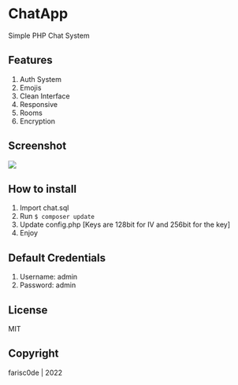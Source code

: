 # ChatApp

Simple PHP Chat System

## Features

1. Auth System
2. Emojis
3. Clean Interface
4. Responsive
5. Rooms
6. Encryption

## Screenshot

![](https://i.imgur.com/Bz2ZEvU.png)

## How to install

1. Import chat.sql
2. Run ```$ composer update ```
3. Update config.php [Keys are 128bit for IV and 256bit for the key]
5. Enjoy

## Default Credentials

1. Username: admin
2. Password: admin

## License

MIT

## Copyright

farisc0de | 2022
